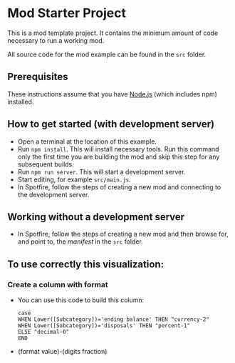 # Mod Starter Project
This is a mod template project. It contains the minimum amount of code necessary to run a working mod.  

All source code for the mod example can be found in the `src` folder.

## Prerequisites
These instructions assume that you have [Node.js](https://nodejs.org/en/) (which includes npm) installed.

## How to get started (with development server)
- Open a terminal at the location of this example.
- Run `npm install`. This will install necessary tools. Run this command only the first time you are building the mod and skip this step for any subsequent builds.
- Run `npm run server`. This will start a development server.
- Start editing, for example `src/main.js`.
- In Spotfire, follow the steps of creating a new mod and connecting to the development server.

## Working without a development server
- In Spotfire, follow the steps of creating a new mod and then browse for, and point to, the _manifest_ in the `src` folder.

## To use correctly this visualization:

### Create a column with format
- You can use this code to build this column:

    `case`  
    `WHEN Lower([Subcategory])='ending balance' THEN "currency-2"`  
    `WHEN Lower([Subcategory])='disposals' THEN "percent-1"`  
    `ELSE "decimal-0"`  
    `END`  

- (format value)-(digits fraction)